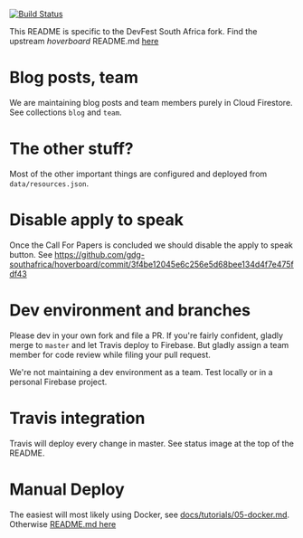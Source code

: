 [![Build Status](https://travis-ci.org/gdg-southafrica/hoverboard.svg?branch=master)](https://travis-ci.org/gdg-southafrica/hoverboard)

This README is specific to the DevFest South Africa fork. Find the upstream _hoverboard_ README.md [here](https://github.com/gdg-x/hoverboard/blob/master/README.md)

# Blog posts, team
We are maintaining blog posts and team members purely in Cloud Firestore. See collections `blog` and `team`. 

# The other stuff? 
Most of the other important things are configured and deployed from `data/resources.json`. 

# Disable apply to speak
Once the Call For Papers is concluded we should disable the apply to speak button. See https://github.com/gdg-southafrica/hoverboard/commit/3f4be12045e6c256e5d68bee134d4f7e475fdf43

# Dev environment and branches 
Please dev in your own fork and file a PR. If you're fairly confident, gladly merge to `master` and let Travis deploy to Firebase. But gladly assign a team member for code review while filing your pull request. 

We're not maintaining a dev environment as a team. Test locally or in a personal Firebase project. 

# Travis integration
Travis will deploy every change in master. See status image at the top of the README. 

# Manual Deploy
The easiest will most likely using Docker, see [docs/tutorials/05-docker.md](docs/tutorials/05-docker.md). Otherwise [README.md here](https://github.com/gdg-x/hoverboard/blob/master/README.md)
